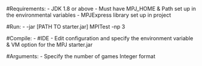 #Requirements:
    - JDK 1.8 or above
    - Must have MPJ_HOME & Path set up in the environmental variables
    - MPJExpress library set up in project

#Run:
    - -jar [PATH TO starter.jar] MPITest -np 3

#Compile:
    - 
#IDE
    - Edit configuration and specify the environment variable & VM option for the MPJ starter.jar

#Arguments:
    - Specify the number of games Integer format
